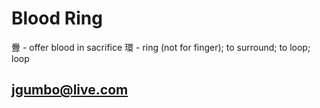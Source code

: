Blood Ring
==============
釁 - offer blood in sacrifice
環 - ring (not for finger); to surround; to loop; loop

**jgumbo@live.com**
--------------
